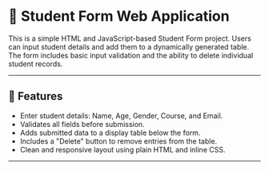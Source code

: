 # 📝 Student Form Web Application

This is a simple HTML and JavaScript-based Student Form project. Users can input student details and add them to a dynamically generated table. The form includes basic input validation and the ability to delete individual student records.

---

## 🚀 Features

- Enter student details: Name, Age, Gender, Course, and Email.
- Validates all fields before submission.
- Adds submitted data to a display table below the form.
- Includes a "Delete" button to remove entries from the table.
- Clean and responsive layout using plain HTML and inline CSS.

---
